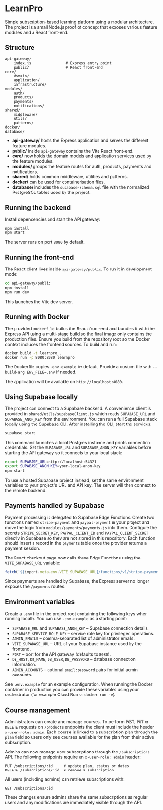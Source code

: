 # LearnPro

Simple subscription-based learning platform using a modular architecture. The project is a small
Node.js proof of concept that exposes various feature modules and a React front-end.

## Structure

```
api-gateway/
    index.js                # Express entry point
    public/                 # React front-end
core/
    domain/
    application/
    infrastructure/
modules/
    auth/
    products/
    payments/
    notifications/
shared/
    middleware/
    utils/
    patterns/
docker/
database/
```

- **api-gateway/** hosts the Express application and serves the different feature modules.
- **public/** inside `api-gateway` contains the Vite React front-end.
- **core/** now holds the domain models and application services used by the feature modules.
- **modules/** groups the feature routes for auth, products, payments and notifications.
- **shared/** holds common middleware, utilities and patterns.
- **docker/** can be used for containerisation files.
- **database/** includes the `supabase-schema.sql` file with the normalized
  PostgreSQL tables used by the project.

## Running the backend

Install dependencies and start the API gateway:

```bash
npm install
npm start
```

The server runs on port `8080` by default.

## Running the front-end

The React client lives inside `api-gateway/public`. To run it in development mode:

```bash
cd api-gateway/public
npm install
npm run dev
```

This launches the Vite dev server.

## Running with Docker

The provided `Dockerfile` builds the React front-end and bundles it with the
Express API using a multi-stage build so the final image only contains the
production files. Ensure you build from the repository root so the Docker
context includes the frontend sources. To build and run:

```bash
docker build -t learnpro .
docker run -p 8080:8080 learnpro
```

The Dockerfile copies `.env.example` by default. Provide a custom file with
`--build-arg ENV_FILE=.env` if needed.

The application will be available on `http://localhost:8080`.

## Using Supabase locally

The project can connect to a Supabase backend. A convenience client is provided in `shared/utils/supabaseClient.js` which reads `SUPABASE_URL` and `SUPABASE_ANON_KEY` from the environment. You can run a full Supabase stack locally using the [Supabase CLI](https://supabase.com/docs/guides/cli). After installing the CLI, start the services:

```bash
supabase start
```

This command launches a local Postgres instance and prints connection credentials. Set the `SUPABASE_URL` and `SUPABASE_ANON_KEY` variables before starting the API gateway so it connects to your local stack:

```bash
export SUPABASE_URL=http://localhost:54321
export SUPABASE_ANON_KEY=your-local-anon-key
npm start
```

To use a hosted Supabase project instead, set the same environment variables to your project's URL and API key. The server will then connect to the remote backend.

## Payments handled by Supabase

Payment processing is delegated to Supabase Edge Functions. Create two functions named `stripe-payment` and `paypal-payment` in your project and move the logic from `modules/payments/payments.js` into them. Configure the secrets `STRIPE_SECRET_KEY`, `PAYPAL_CLIENT_ID` and `PAYPAL_CLIENT_SECRET` directly in Supabase so they are not stored in this repository. Each function should insert a record in the `payments` table once the provider returns a payment session.

The React checkout page now calls these Edge Functions using the `VITE_SUPABASE_URL` variable:

```ts
fetch(`${import.meta.env.VITE_SUPABASE_URL}/functions/v1/stripe-payment`)
```

Since payments are handled by Supabase, the Express server no longer exposes the `/payments` routes.

## Environment variables

Create a `.env` file in the project root containing the following keys when running locally. You can use `.env.example` as a starting point:

- `SUPABASE_URL` and `SUPABASE_ANON_KEY` – Supabase connection details.
- `SUPABASE_SERVICE_ROLE_KEY` – service role key for privileged operations.
- `ADMIN_EMAILS` – comma-separated list of administrator emails.
- `VITE_SUPABASE_URL` – URL of your Supabase instance used by the frontend.
- `PORT` – port for the API gateway (defaults to `8080`).
- `DB_HOST`, `DB_NAME`, `DB_USER`, `DB_PASSWORD` – database connection information.
- `ADMIN_ACCOUNTS` – optional `email:password` pairs for initial admin accounts.


See `.env.example` for an example configuration. When running the Docker container in production you can provide these variables using your orchestrator (for example Cloud Run or `docker run -e`).

## Course management

Administrators can create and manage courses. To perform `POST`, `PUT` or `DELETE`
requests on `/products` endpoints the client must include the header
`x-user-role: admin`. Each course is linked to a subscription plan through the
`plan` field so users only see courses available for the plan from their active
subscription.

Admins can now manage user subscriptions through the `/subscriptions` API.  The
following endpoints require an `x-user-role: admin` header:

```
PUT /subscriptions/:id     # update plan, status or dates
DELETE /subscriptions/:id  # remove a subscription
```

All users (including admins) can retrieve subscriptions with:

```
GET /subscriptions/:id
```

These changes ensure admins share the same subscriptions as regular users and
any modifications are immediately visible through the API.
